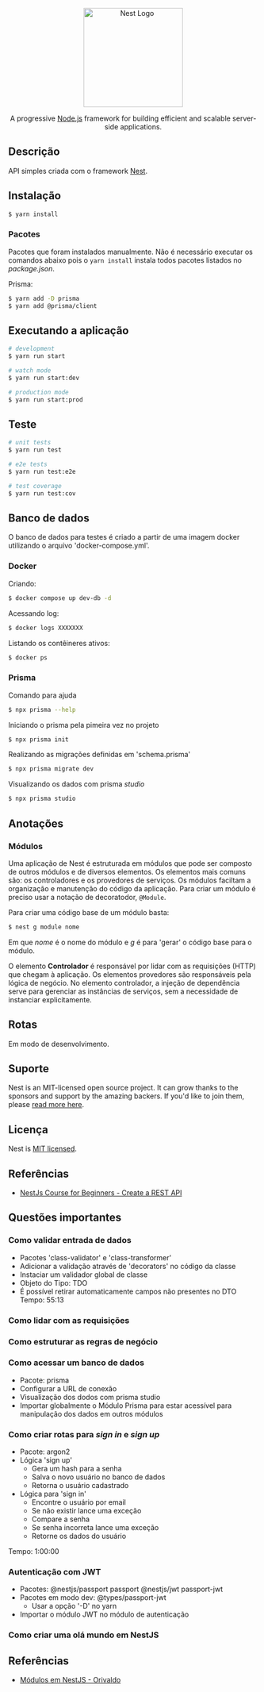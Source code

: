 <p align="center">
  <a href="http://nestjs.com/" target="blank"><img src="https://nestjs.com/img/logo-small.svg" width="200" alt="Nest Logo" /></a>
</p>

[circleci-image]: https://img.shields.io/circleci/build/github/nestjs/nest/master?token=abc123def456
[circleci-url]: https://circleci.com/gh/nestjs/nest

  <p align="center">A progressive <a href="http://nodejs.org" target="_blank">Node.js</a> framework for building efficient and scalable server-side applications.</p>
    <p align="center">

## Descrição

API simples criada com o framework [Nest](https://github.com/nestjs/nest).

## Instalação

```bash
$ yarn install
```

### Pacotes

Pacotes que foram instalados manualmente. Não é necessário executar os comandos abaixo pois o `yarn install` instala todos pacotes listados no _package.json_.

Prisma:

```bash
$ yarn add -D prisma
$ yarn add @prisma/client
```

## Executando a aplicação

```bash
# development
$ yarn run start

# watch mode
$ yarn run start:dev

# production mode
$ yarn run start:prod
```

## Teste

```bash
# unit tests
$ yarn run test

# e2e tests
$ yarn run test:e2e

# test coverage
$ yarn run test:cov
```

## Banco de dados

O banco de dados para testes é criado a partir de uma imagem docker utilizando o arquivo 'docker-compose.yml'.

### Docker

Criando:

```bash
$ docker compose up dev-db -d
```

Acessando log:

```bash
$ docker logs XXXXXXX
```

Listando os contêineres ativos:

```bash
$ docker ps
```

### Prisma

Comando para ajuda

```bash
$ npx prisma --help
```

Iniciando o prisma pela pimeira vez no projeto

```bash
$ npx prisma init
```

Realizando as migrações definidas em 'schema.prisma'

```bash
$ npx prisma migrate dev
```

Visualizando os dados com prisma _studio_

```bash
$ npx prisma studio
```

## Anotações 
### Módulos 
  Uma aplicação de Nest é estruturada em módulos que pode ser composto de outros módulos e de diversos elementos. Os elementos mais comuns são: os controladores e os provedores de serviços. Os módulos faciltam a organização e manutenção do código da aplicação. Para criar um módulo é preciso usar a notação de decoratodor, `@Module`.

  Para criar uma código base de um módulo basta: 
  ```bash
  $ nest g module nome
  ```
  Em que *nome* é o nome do módulo e *g* é para 'gerar' o código base para o módulo. 

  O elemento **Controlador** é responsável por lidar com as requisições (HTTP) que chegam à aplicação. Os elementos provedores são responsáveis pela lógica de negócio. No elemento controlador, a injeção de dependência serve para gerenciar as instâncias de serviços, sem a necessidade de instanciar explicitamente.   
  
## Rotas

Em modo de desenvolvimento.

## Suporte

Nest is an MIT-licensed open source project. It can grow thanks to the sponsors and support by the amazing backers. If you'd like to join them, please [read more here](https://docs.nestjs.com/support).

## Licença

Nest is [MIT licensed](LICENSE).

## Referências

- [NestJs Course for Beginners - Create a REST API](https://www.youtube.com/watch?v=GHTA143_b-s)

## Questões importantes

### Como validar entrada de dados

- Pacotes 'class-validator' e 'class-transformer'
- Adicionar a validação através de 'decorators' no código da classe
- Instaciar um validador global de classe
- Objeto do Tipo: TDO
- É possível retirar automaticamente campos não presentes no DTO
  Tempo: 55:13

### Como lidar com as requisições

### Como estruturar as regras de negócio

### Como acessar um banco de dados

- Pacote: prisma
- Configurar a URL de conexão
- Visualização dos dodos com prisma studio
- Importar globalmente o Módulo Prisma para estar acessível para manipulação dos dados em outros módulos

### Como criar rotas para _sign in_ e _sign up_

- Pacote: argon2
- Lógica 'sign up'
  - Gera um hash para a senha
  - Salva o novo usuário no banco de dados
  - Retorna o usuário cadastrado
- Lógica para 'sign in'
  - Encontre o usuário por email
  - Se não existir lance uma exceção
  - Compare a senha
  - Se senha incorreta lance uma exceção
  - Retorne os dados do usuário

Tempo: 1:00:00

### Autenticação com JWT

- Pacotes: @nestjs/passport passport @nestjs/jwt passport-jwt
- Pacotes em modo dev: @types/passport-jwt
  - Usar a opção '-D' no yarn
- Importar o módulo JWT no módulo de autenticação

### Como criar uma olá mundo em NestJS


## Referências 

* [Módulos em NestJS - Orivaldo](https://youtu.be/2-NDzU9m7g0)
